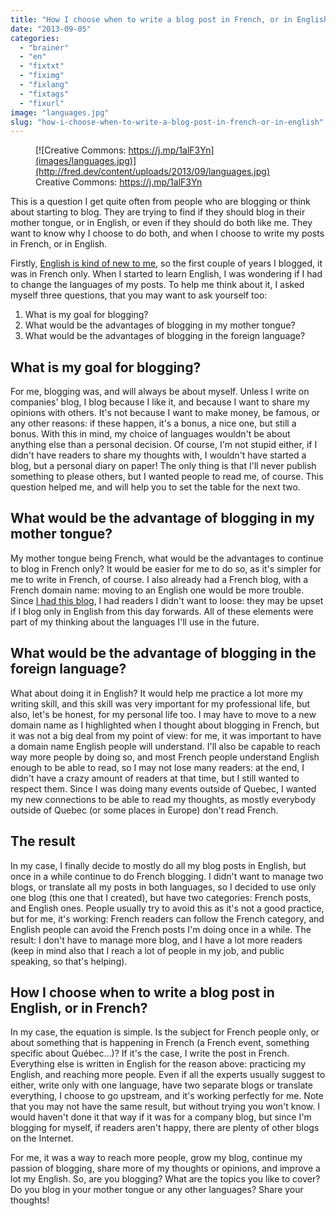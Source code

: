 ```yaml
---
title: "How I choose when to write a blog post in French, or in English"
date: "2013-09-05"
categories: 
  - "brainer"
  - "en"
  - "fixtxt"
  - "fiximg"
  - "fixlang"
  - "fixtags"
  - "fixurl"
image: "languages.jpg"
slug: "how-i-choose-when-to-write-a-blog-post-in-french-or-in-english"
---
```


<figure>

[](http://fred.dev/content/uploads/2013/09/languages.jpg)

<figcaption>

[![Creative Commons: https://j.mp/1alF3Yn](images/languages.jpg)](http://fred.dev/content/uploads/2013/09/languages.jpg) Creative Commons: https://j.mp/1alF3Yn

</figcaption>

</figure>

This is a question I get quite often from people who are blogging or think about starting to blog. They are trying to find if they should blog in their mother tongue, or in English, or even if they should do both like me. They want to know why I choose to do both, and when I choose to write my posts in French, or in English.

Firstly, [English is kind of new to me](https://fred.dev/my-english-nearly-three-years-after/ "My English, nearly three years after"), so the first couple of years I blogged, it was in French only. When I started to learn English, I was wondering if I had to change the languages of my posts. To help me think about it, I asked myself three questions, that you may want to ask yourself too:

1. What is my goal for blogging?
2. What would be the advantages of blogging in my mother tongue?
3. What would be the advantages of blogging in the foreign language?

## What is my goal for blogging?

For me, blogging was, and will always be about myself. Unless I write on companies' blog, I blog because I like it, and because I want to share my opinions with others. It's not because I want to make money, be famous, or any other reasons: if these happen, it's a bonus, a nice one, but still a bonus. With this in mind, my choice of languages wouldn't be about anything else than a personal decision. Of course, I'm not stupid either, if I didn't have readers to share my thoughts with, I wouldn't have started a blog, but a personal diary on paper! The only thing is that I'll never publish something to please others, but I wanted people to read me, of course. This question helped me, and will help you to set the table for the next two.

## What would be the advantage of blogging in my mother tongue?

My mother tongue being French, what would be the advantages to continue to blog in French only? It would be easier for me to do so, as it's simpler for me to write in French, of course. I also already had a French blog, with a French domain name: moving to an English one would be more trouble. Since [I had this blog](https://fred.dev/tag/a-la-base-2/), I had readers I didn't want to loose: they may be upset if I blog only in English from this day forwards. All of these elements were part of my thinking about the languages I'll use in the future.

## What would be the advantage of blogging in the foreign language?

What about doing it in English? It would help me practice a lot more my writing skill, and this skill was very important for my professional life, but also, let's be honest, for my personal life too. I may have to move to a new domain name as I highlighted when I thought about blogging in French, but it was not a big deal from my point of view: for me, it was important to have a domain name English people will understand. I'll also be capable to reach way more people by doing so, and most French people understand English enough to be able to read, so I may not lose many readers: at the end, I didn't have a crazy amount of readers at that time, but I still wanted to respect them. Since I was doing many events outside of Quebec, I wanted my new connections to be able to read my thoughts, as mostly everybody outside of Quebec (or some places in Europe) don't read French.

## The result

In my case, I finally decide to mostly do all my blog posts in English, but once in a while continue to do French blogging. I didn't want to manage two blogs, or translate all my posts in both languages, so I decided to use only one blog (this one that I created), but have two categories: French posts, and English ones. People usually try to avoid this as it's not a good practice, but for me, it's working: French readers can follow the French category, and English people can avoid the French posts I'm doing once in a while. The result: I don't have to manage more blog, and I have a lot more readers (keep in mind also that I reach a lot of people in my job, and public speaking, so that's helping).

## How I choose when to write a blog post in English, or in French?

In my case, the equation is simple. Is the subject for French people only, or about something that is happening in French (a French event, something specific about Québec...)? If it's the case, I write the post in French. Everything else is written in English for the reason above: practicing my English, and reaching more people. Even if all the experts usually suggest to either, write only with one language, have two separate blogs or translate everything, I choose to go upstream, and it's working perfectly for me. Note that you may not have the same result, but without trying you won't know. I would haven't done it that way if it was for a company blog, but since I'm blogging for myself, if readers aren't happy, there are plenty of other blogs on the Internet.

For me, it was a way to reach more people, grow my blog, continue my passion of blogging, share more of my thoughts or opinions, and improve a lot my English. So, are you blogging? What are the topics you like to cover? Do you blog in your mother tongue or any other languages? Share your thoughts!
